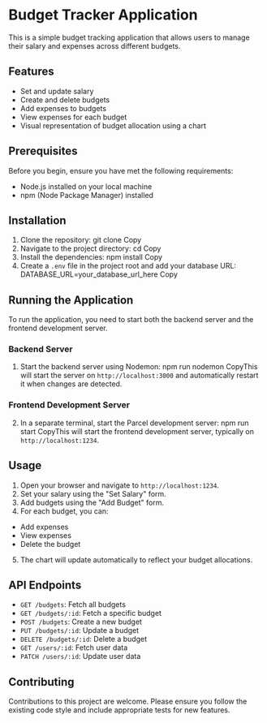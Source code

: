 # Budget Tracker Application

This is a simple budget tracking application that allows users to manage their salary and expenses across different budgets.

## Features

- Set and update salary
- Create and delete budgets
- Add expenses to budgets
- View expenses for each budget
- Visual representation of budget allocation using a chart

## Prerequisites

Before you begin, ensure you have met the following requirements:

- Node.js installed on your local machine
- npm (Node Package Manager) installed

## Installation

1. Clone the repository:
   git clone [<repository-url>](https://github.com/Danil4UA/DI_-Hackathon_2/)
   Copy
2. Navigate to the project directory:
   cd <project-directory>
   Copy
3. Install the dependencies:
   npm install
   Copy
4. Create a `.env` file in the project root and add your database URL:
   DATABASE_URL=your_database_url_here
   Copy

## Running the Application

To run the application, you need to start both the backend server and the frontend development server.

### Backend Server

1. Start the backend server using Nodemon:
   npm run nodemon
   CopyThis will start the server on `http://localhost:3000` and automatically restart it when changes are detected.

### Frontend Development Server

2. In a separate terminal, start the Parcel development server:
   npm run start
   CopyThis will start the frontend development server, typically on `http://localhost:1234`.

## Usage

1. Open your browser and navigate to `http://localhost:1234`.
2. Set your salary using the "Set Salary" form.
3. Add budgets using the "Add Budget" form.
4. For each budget, you can:

- Add expenses
- View expenses
- Delete the budget

5. The chart will update automatically to reflect your budget allocations.

## API Endpoints

- `GET /budgets`: Fetch all budgets
- `GET /budgets/:id`: Fetch a specific budget
- `POST /budgets`: Create a new budget
- `PUT /budgets/:id`: Update a budget
- `DELETE /budgets/:id`: Delete a budget
- `GET /users/:id`: Fetch user data
- `PATCH /users/:id`: Update user data

## Contributing

Contributions to this project are welcome. Please ensure you follow the existing code style and include appropriate tests for new features.
